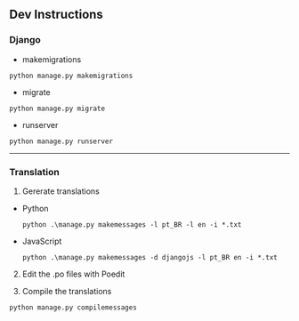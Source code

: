 ## Dev Instructions

### Django

- makemigrations

```shell
python manage.py makemigrations
```

- migrate

```shell
python manage.py migrate
```

- runserver

```shell
python manage.py runserver
```

---

### Translation

1. Gererate translations
- Python
    ```shell
    python .\manage.py makemessages -l pt_BR -l en -i *.txt
    ```
- JavaScript
    ```shell
    python .\manage.py makemessages -d djangojs -l pt_BR en -i *.txt
    ```

2. Edit the .po files with Poedit

3. Compile the translations

```shell
python manage.py compilemessages
```
